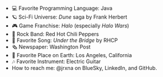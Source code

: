 - 💻 Favorite Programming Language: Java  
- 🪐 Sci-Fi Universe: *Dune* saga by Frank Herbert  
- 🎮 Game Franchise: *Halo* (especially *Halo Wars*)  
- 🎸 Rock Band: Red Hot Chili Peppers  
- 🎵 Favorite Song: *Under the Bridge* by RHCP  
- 🗞️ Newspaper: Washington Post  
- 🌆 Favorite Place on Earth: Los Angeles, California  
- 🎶 Favorite Instrument: Electric Guitar  
- How to reach me: @jrxna on BlueSky, LinkedIn, and GitHub.
